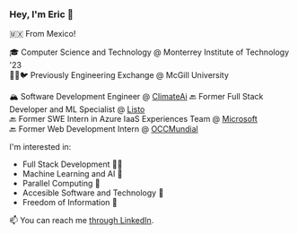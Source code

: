 ### Hey, I'm Eric 👋

<!--
**ericjardon/ericjardon** is a ✨ _special_ ✨ repository because its `README.md` (this file) appears on your GitHub profile.

Here are some ideas to get you started:

- 🔭 I’m currently working on ...
- 🌱 I’m currently learning ...
- 👯 I’m looking to collaborate on ...
- 🤔 I’m looking for help with ...
- 💬 Ask me about ...
- 📫 How to reach me: ...
- 😄 Pronouns: ...
- ⚡ Fun fact: ...
-->

🇲🇽 From Mexico!

🎓 Computer Science and Technology @ Monterrey Institute of Technology '23 <br/>
👨‍💻🐦 Previously Engineering Exchange @ McGill University

🏔 Software Development Engineer @ [ClimateAi](https://climate.ai/)
🔙 Former Full Stack Developer and ML Specialist @ [Listo](https://listo.mx/)  
🔙 Former SWE Intern in Azure IaaS Experiences Team @ [Microsoft](https://microsoft.com)  
🔙 Former Web Development Intern @ [OCCMundial](https://www.occ.com.mx/)

I'm interested in:
- Full Stack Development 👨‍💻
- Machine Learning and AI 🤖 
- Parallel Computing 🧶
- Accesible Software and Technology 🍃
- Freedom of Information 🎨

<!--
Personal Projects I am currently working on...
- 🍜 [**PriceBin**](https://github.com/panasweb/pricebin)
- 🎬 [**Viuteca**](https://github.com/ericjardon/viuteca)
- 🌐 [**Semantyk**](https://www.semantyk.com/)
-->

📫 You can reach me [through LinkedIn](https://www.linkedin.com/in/ericjardon/).
